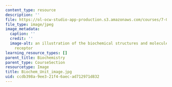 ```yaml
---
content_type: resource
description: ''
file: https://ol-ocw-studio-app-production.s3.amazonaws.com/courses/7-01sc-fundamentals-of-biology-fall-2011/ccdb398a9ee321f46aecad712971d832_Biochem_Unit_image.jpg
file_type: image/jpeg
image_metadata:
  caption: ''
  credit: ''
  image-alt: an illustration of the biochemical structures and molecules in a T cell
    receptor
learning_resource_types: []
parent_title: Biochemistry
parent_type: CourseSection
resourcetype: Image
title: Biochem_Unit_image.jpg
uid: ccdb398a-9ee3-21f4-6aec-ad712971d832
---
```

